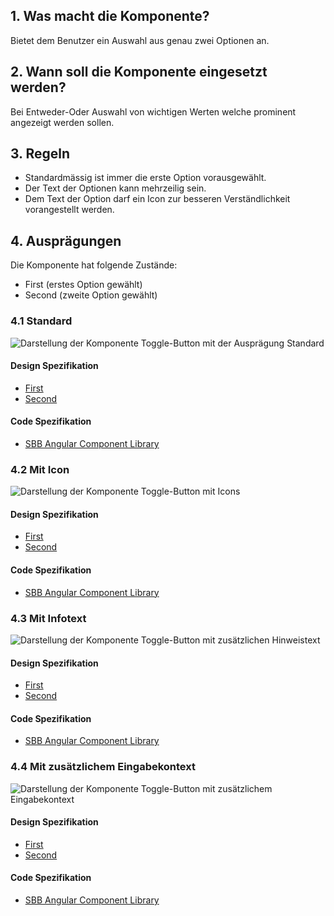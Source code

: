 ## 1. Was macht die Komponente?
Bietet dem Benutzer ein Auswahl aus genau zwei Optionen an.

## 2. Wann soll die Komponente eingesetzt werden? 
Bei Entweder-Oder Auswahl von wichtigen Werten welche prominent angezeigt werden sollen.

## 3. Regeln
* Standardmässig ist immer die erste Option vorausgewählt.
* Der Text der Optionen kann mehrzeilig sein.
* Dem Text der Option darf ein Icon zur besseren Verständlichkeit vorangestellt werden.

## 4. Ausprägungen
Die Komponente hat folgende Zustände:
* First (erstes Option gewählt)
* Second (zweite Option gewählt)

### 4.1 Standard 
![Darstellung der Komponente Toggle-Button mit der Ausprägung Standard](https://raw.githubusercontent.com/sbb-design-systems/sbb-design-system/master/website/components/toggle/images/toggle_default.png 'class: image')

#### Design Spezifikation
* [First](https://sbb.invisionapp.com/d/main#/console/15744722/332849836/inspect)
* [Second](https://sbb.invisionapp.com/d/main#/console/15744722/332849837/inspect)

#### Code Spezifikation
* [SBB Angular Component Library](https://sbb-angular.app.sbb.ch/latest/content/toggle)
   
### 4.2 Mit Icon
![Darstellung der Komponente Toggle-Button mit Icons](https://raw.githubusercontent.com/sbb-design-systems/sbb-design-system/master/website/components/toggle/images/toggle_icon.png 'class: image')

#### Design Spezifikation
* [First](https://sbb.invisionapp.com/d/main#/console/15744722/332849838/inspect)
* [Second](https://sbb.invisionapp.com/d/main#/console/15744722/332849839/inspect)

#### Code Spezifikation
* [SBB Angular Component Library](https://sbb-angular.app.sbb.ch/latest/public/components/toggle)

### 4.3 Mit Infotext 
![Darstellung der Komponente Toggle-Button mit zusätzlichen Hinweistext](https://raw.githubusercontent.com/sbb-design-systems/sbb-design-system/master/website/components/toggle/images/toggle_infotext.png 'class: image')

#### Design Spezifikation
* [First](https://sbb.invisionapp.com/d/main#/console/15744722/332849840/inspect)
* [Second](https://sbb.invisionapp.com/d/main#/console/15744722/332849841/inspect)

#### Code Spezifikation
* [SBB Angular Component Library](https://sbb-angular.app.sbb.ch/latest/public/components/toggle)

### 4.4 Mit zusätzlichem Eingabekontext
![Darstellung der Komponente Toggle-Button mit zusätzlichem Eingabekontext](https://raw.githubusercontent.com/sbb-design-systems/sbb-design-system/master/website/components/toggle/images/toggle_content.png 'class: image')

#### Design Spezifikation
* [First](https://sbb.invisionapp.com/d/main#/console/15744722/332849842/inspect)
* [Second](https://sbb.invisionapp.com/d/main#/console/15744722/332849843/inspect)

#### Code Spezifikation
* [SBB Angular Component Library](https://sbb-angular.app.sbb.ch/latest/public/components/toggle)











